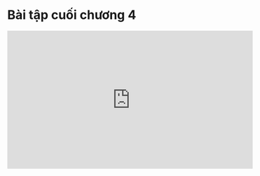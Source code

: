 # Bài tập cuối chương 4

<iframe width="560" height="315" src="https://www.youtube.com/embed/O_WD2rRNzlQ?si=XRyoAeJ7jeiYK_ue" title="YouTube video player" frameborder="0" allow="accelerometer; autoplay; clipboard-write; encrypted-media; gyroscope; picture-in-picture; web-share" referrerpolicy="strict-origin-when-cross-origin" allowfullscreen></iframe>
